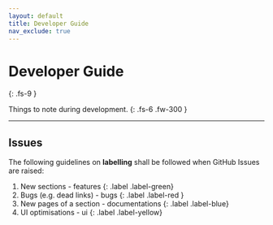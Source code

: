 ```yaml
---
layout: default
title: Developer Guide
nav_exclude: true
---
```


# Developer Guide
{: .fs-9 }

Things to note during development.
{: .fs-6 .fw-300 }

---

## Issues

The following guidelines on **labelling** shall be followed when GitHub Issues are raised:

1. New sections - 
   features
   {: .label .label-green}
2. Bugs (e.g. dead links) - 
   bugs
   {: .label .label-red }
3. New pages of a section - 
   documentations
   {: .label .label-blue}
4. UI optimisations - 
   ui
   {: .label .label-yellow}